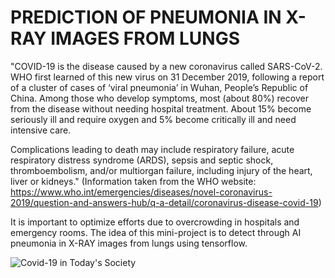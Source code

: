 # PREDICTION OF PNEUMONIA IN X-RAY IMAGES FROM LUNGS

"COVID-19 is the disease caused by a new coronavirus called SARS-CoV-2. WHO first learned of this new virus on 31 December 2019, following a report of a cluster of cases of ‘viral pneumonia’ in Wuhan, People’s Republic of China. Among those who develop symptoms, most (about 80%) recover from the disease without needing hospital treatment. About 15% become seriously ill and require oxygen and 5% become critically ill and need intensive care.

Complications leading to death may include respiratory failure, acute respiratory distress syndrome (ARDS), sepsis and septic shock, thromboembolism, and/or multiorgan failure, including injury of the heart, liver or kidneys." (Information taken from the WHO website: https://www.who.int/emergencies/diseases/novel-coronavirus-2019/question-and-answers-hub/q-a-detail/coronavirus-disease-covid-19)

It is important to optimize efforts due to overcrowding in hospitals and emergency rooms. The idea of this mini-project is to detect through AI pneumonia in X-RAY images from lungs using tensorflow.

![Covid-19 in Today's Society](https://user-images.githubusercontent.com/73623896/124323330-854d3780-db57-11eb-8e17-bb7e54c08b43.png)
